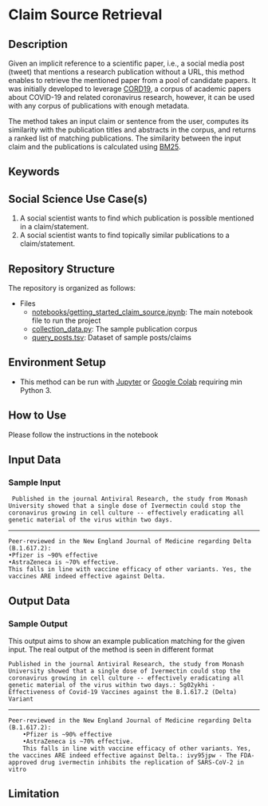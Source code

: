 
# Claim Source Retrieval


## Description

Given an implicit reference to a scientific paper, i.e., a social media post (tweet) that mentions a research publication without a URL, this method enables to retrieve the mentioned paper from a pool of candidate papers. It was initially developed to leverage [CORD19](https://github.com/allenai/cord19), a corpus of academic papers about COVID-19 and related coronavirus research, however, it can be used with any corpus of publications with enough metadata. 

The method takes an input claim or sentence from the user, computes its similarity with the publication titles and abstracts in the corpus, and returns a ranked list of matching publications. The similarity between the input claim and the publications is calculated using  [BM25](https://en.wikipedia.org/wiki/Okapi_BM25).


## Keywords

## Social Science Use Case(s)
1. A social scientist wants to find which publication is possible mentioned in a claim/statement. 
2. A social scientist wants to find topically similar publications to a claim/statement.



## Repository Structure

[](https://github.com/YSKartal/reference_disam#structure)

The repository is organized as follows:

-   Files
	-  [notebooks/getting_started_claim_source.ipynb](https://github.com/YSKartal/reference_disam/blob/main/notebooks/getting_started_claim_source.ipynb): The main notebook file to run the project
    -   [collection_data.py](https://github.com/YSKartal/reference_disam/blob/main/data/collection_data.pkl): The sample publication corpus
    -   [query_posts.tsv](https://github.com/YSKartal/reference_disam/blob/main/data/query_posts.tsv): Dataset of sample posts/claims


## Environment Setup

[](https://github.com/YSKartal/reference_disam#environment-setup)

-   This method can be run with [Jupyter](https://jupyter.org/) or [Google Colab](https://colab.research.google.com/) requiring min Python 3.
 
    

## How to Use

[](https://github.com/YSKartal/reference_disam#how-to-use)

Please follow the instructions in the notebook
    

## Input Data


### Sample Input

     Published in the journal Antiviral Research, the study from Monash University showed that a single dose of Ivermectin could stop the coronavirus growing in cell culture -- effectively eradicating all genetic material of the virus within two days. 
---
    Peer-reviewed in the New England Journal of Medicine regarding Delta (B.1.617.2):  
    •Pfizer is ~90% effective  
    •AstraZeneca is ~70% effective.  
    This falls in line with vaccine efficacy of other variants. Yes, the vaccines ARE indeed effective against Delta.

## Output Data


### Sample Output

This output aims to show an example publication matching for the given input. The real output of the method is seen in different format 

    Published in the journal Antiviral Research, the study from Monash University showed that a single dose of Ivermectin could stop the coronavirus growing in cell culture -- effectively eradicating all genetic material of the virus within two days.: 5g02ykhi -   
    Effectiveness of Covid-19 Vaccines against the B.1.617.2 (Delta) Variant

---

    Peer-reviewed in the New England Journal of Medicine regarding Delta (B.1.617.2):  
        •Pfizer is ~90% effective  
        •AstraZeneca is ~70% effective.  
        This falls in line with vaccine efficacy of other variants. Yes, the vaccines ARE indeed effective against Delta.: ivy95jpw - The FDA-approved drug ivermectin inhibits the replication of SARS-CoV-2 in vitro
    
## Limitation

[](https://github.com/YSKartal/reference_disam#limitation)



